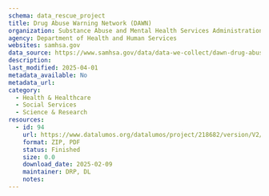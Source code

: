 ```yaml
---
schema: data_rescue_project 
title: Drug Abuse Warning Network (DAWN)
organization: Substance Abuse and Mental Health Services Administration
agency: Department of Health and Human Services
websites: samhsa.gov
data_source: https://www.samhsa.gov/data/data-we-collect/dawn-drug-abuse-warning-network/legacy
description: 
last_modified: 2025-04-01
metadata_available: No
metadata_url: 
category:
  - Health & Healthcare 
  - Social Services 
  - Science & Research 
resources:
  - id: 94
    url: https://www.datalumos.org/datalumos/project/218682/version/V2/view
    format: ZIP, PDF
    status: Finished
    size: 0.0
    download_date: 2025-02-09
    maintainer: DRP, DL
    notes: 
---
```

